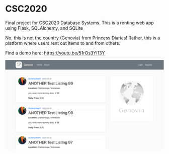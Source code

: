 # CSC2020
Final project for CSC2020 Database Systems. This is a renting web app using Flask, SQLAlchemy, and SQLite


No, this is not the country (Genovia) from Princess Diaries! Rather, this is a platform where users rent out items to and from others.

Find a demo here: https://youtu.be/51rOs3YI13Y

![alt text](https://github.com/seannewell/CSC2020/blob/master/website_example.png "Website Example")

